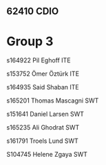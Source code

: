 ## 62410 CDIO

# Group 3

s164922 Pil Eghoff 		     ITE

s153752 Ömer Öztürk		     ITE

s164935 Said Shaban 		   ITE

s165201 Thomas Mascagni    SWT

s151641 Daniel Larsen	     SWT

s165235 Ali Ghodrat  SWT

s161791 Troels Lund        SWT

S104745 Helene Zgaya	     SWT
